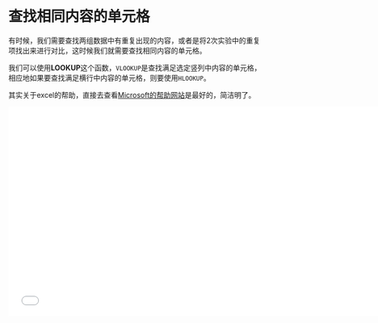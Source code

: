 # 查找相同内容的单元格

有时候，我们需要查找两组数据中有重复出现的内容，或者是将2次实验中的重复项找出来进行对比，这时候我们就需要查找相同内容的单元格。

我们可以使用**LOOKUP**这个函数，`VLOOKUP`是查找满足选定竖列中内容的单元格，相应地如果要查找满足横行中内容的单元格，则要使用`HLOOKUP`。

其实关于excel的帮助，直接去查看[Microsoft的帮助网站](https://support.office.com/zh-CN/article/LOOKUP-%E5%87%BD%E6%95%B0-446D94AF-663B-451D-8251-369D5E3864CB)是最好的，简洁明了。

<iframe src="//videoplayercdn.osi.office.net/hub/?csid=ux-cms-zh-cn-msoffice&uuid=c83dac94-ae67-410a-bf52-5725ce958225&AutoPlayVideo=true&height=415&width=740" frameborder= "0" marginwidth= "0" marginheight= "0" scrolling= "no" allowfullscreen= "" style="width: 740px; height: 415px;"></iframe>